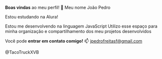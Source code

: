 **Boas vindas** ao meu perfil! 💙
Meu nome João Pedro

Estou estudando na Alura!

Estou me desenvolvendo na linguagem JavaScript
Utilizo esse espaço para minha organização e compartilhamento dos meu projetos desenvolvidos

Você pode **entrar em contato comigo!** 📫
jpedrofreitasf@gmail.com

@TacoTruckXVB
